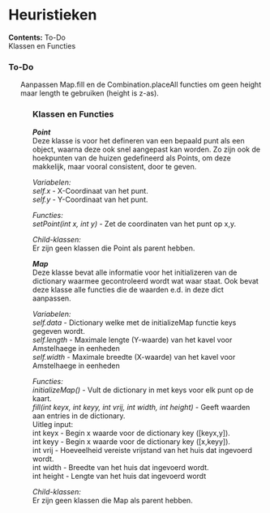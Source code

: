 # Heuristieken
<b>Contents:</b>
To-Do<br>
Klassen en Functies

<h3>To-Do</h3>
<ul> Aanpassen Map.fill en de Combination.placeAll functies om geen height maar length te gebruiken (height is z-as).<ul>


<h3>Klassen en Functies</h3>
<i><b>Point</b></i><br>
Deze klasse is voor het defineren van een bepaald punt als een object, waarna deze ook snel aangepast kan worden.
Zo zijn ook de hoekpunten van de huizen gedefineerd als Points, om deze makkelijk, maar vooral consistent, door te geven.

<i>Variabelen:</i><br>
<i>self.x</i> - X-Coordinaat van het punt.<br>
<i>self.y</i> - Y-Coordinaat van het punt.<br>

<i>Functies:</i><br>
<i>setPoint(int x, int y)</i> - Zet de coordinaten van het punt op x,y.<br>

<i>Child-klassen:</i><br>
Er zijn geen klassen die Point als parent hebben.


<i><b>Map</b></i><br>
Deze klasse bevat alle informatie voor het initializeren van de dictionary waarmee gecontroleerd wordt wat waar staat.
Ook bevat deze klasse alle functies die de waarden e.d. in deze dict aanpassen.

<i>Variabelen:</i><br>
<i>self.data</i> - Dictionary welke met de initializeMap functie keys gegeven wordt.<br>
<i>self.length</i> - Maximale lengte (Y-waarde) van het kavel voor Amstelhaege in eenheden<br>
<i>self.width</i> - Maximale breedte (X-waarde) van het kavel voor Amstelhaege in eenheden<br>

<i>Functies:</i><br>
<i>initializeMap()</i> - Vult de dictionary in met keys voor elk punt op de kaart.<br>
<i>fill(int keyx, int keyy, int vrij, int width, int height)</i> - Geeft waarden aan entries in de dictionary. <br>
  Uitleg input:<br>
      int keyx - Begin x waarde voor de dictionary key ([keyx,y]).<br>
      int keyy - Begin x waarde voor de dictionary key ([x,keyy]).<br>
      int vrij - Hoeveelheid vereiste vrijstand van het huis dat ingevoerd wordt.<br>
      int width - Breedte van het huis dat ingevoerd wordt.<br>
      int height - Lengte van het huis dat ingevoerd wordt<br>

<i>Child-klassen:</i><br>
Er zijn geen klassen die Map als parent hebben.

